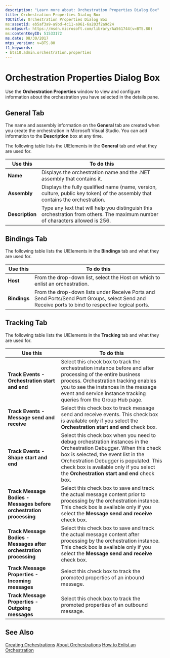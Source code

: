 ```yaml
---
description: "Learn more about: Orchestration Properties Dialog Box"
title: Orchestration Properties Dialog Box
TOCTitle: Orchestration Properties Dialog Box
ms:assetid: eb5af3a9-a9bd-4c11-a961-6a203f2a9d24
ms:mtpsurl: https://msdn.microsoft.com/library/Aa561744(v=BTS.80)
ms:contentKeyID: 51533172
ms.date: 08/30/2017
mtps_version: v=BTS.80
f1_keywords:
- bts10.admin.orchestration.properties
---
```


# Orchestration Properties Dialog Box

Use the **Orchestration Properties** window to view and configure information about the orchestration you have selected in the details pane.

## General Tab

The name and assembly information on the **General** tab are created when you create the orchestration in Microsoft Visual Studio. You can add information to the **Description** box at any time.

The following table lists the UIElements in the **General** tab and what they are used for.

<table>
<thead>
<tr class="header">
<th>Use this</th>
<th>To do this</th>
</tr>
</thead>
<tbody>
<tr class="odd">
<td><strong>Name</strong></td>
<td>Displays the orchestration name and the .NET assembly that contains it.</td>
</tr>
<tr class="even">
<td><strong>Assembly</strong></td>
<td>Displays the fully qualified name (name, version, culture, public key token) of the assembly that contains the orchestration.</td>
</tr>
<tr class="odd">
<td><strong>Description</strong></td>
<td>Type any text that will help you distinguish this orchestration from others. The maximum number of characters allowed is 256.</td>
</tr>
</tbody>
</table>

## Bindings Tab

The following table lists the UIElements in the **Bindings** tab and what they are used for.

<table>
<thead>
<tr class="header">
<th>Use this</th>
<th>To do this</th>
</tr>
</thead>
<tbody>
<tr class="odd">
<td><strong>Host</strong></td>
<td>From the drop-down list, select the Host on which to enlist an orchestration.</td>
</tr>
<tr class="even">
<td><strong>Bindings</strong></td>
<td>From the drop-down lists under Receive Ports and Send Ports/Send Port Groups, select Send and Receive ports to bind to respective logical ports.</td>
</tr>
</tbody>
</table>

## Tracking Tab

The following table lists the UIElements in the **Tracking** tab and what they are used for.

<table>
<thead>
<tr class="header">
<th>Use this</th>
<th>To do this</th>
</tr>
</thead>
<tbody>
<tr class="odd">
<td><strong>Track Events - Orchestration start and end</strong></td>
<td>Select this check box to track the orchestration instance before and after processing of the entire business process. Orchestration tracking enables you to see the instances in the message event and service instance tracking queries from the Group Hub page.</td>
</tr>
<tr class="even">
<td><strong>Track Events - Message send and receive</strong></td>
<td>Select this check box to track message send and receive events. This check box is available only if you select the <strong>Orchestration start and end</strong> check box.</td>
</tr>
<tr class="odd">
<td><strong>Track Events - Shape start and end</strong></td>
<td>Select this check box when you need to debug orchestration instances in the Orchestration Debugger. When this check box is selected, the event list in the Orchestration Debugger is populated. This check box is available only if you select the <strong>Orchestration start and end</strong> check box.</td>
</tr>
<tr class="even">
<td><strong>Track Message Bodies - Messages before orchestration processing</strong></td>
<td>Select this check box to save and track the actual message content prior to processing by the orchestration instance. This check box is available only if you select the <strong>Message send and receive</strong> check box.</td>
</tr>
<tr class="odd">
<td><strong>Track Message Bodies - Messages after orchestration processing</strong></td>
<td>Select this check box to save and track the actual message content after processing by the orchestration instance. This check box is available only if you select the <strong>Message send and receive</strong> check box.</td>
</tr>
<tr class="even">
<td><strong>Track Message Properties - Incoming messages</strong></td>
<td>Select this check box to track the promoted properties of an inbound message.</td>
</tr>
<tr class="odd">
<td><strong>Track Message Properties - Outgoing messages</strong></td>
<td>Select this check box to track the promoted properties of an outbound message.</td>
</tr>
</tbody>
</table>

## See Also

[Creating Orchestrations](https://msdn.microsoft.com/library/aa577489\(v=bts.80\))  
[About Orchestrations](https://msdn.microsoft.com/library/aa578451\(v=bts.80\))  
[How to Enlist an Orchestration](https://msdn.microsoft.com/library/aa578153\(v=bts.80\))
